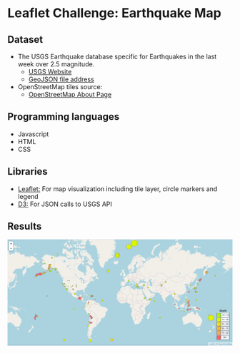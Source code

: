 # Leaflet Challenge: Earthquake Map

## Dataset
- The USGS Earthquake database specific for Earthquakes in the last week over 2.5 magnitude.  
    - [USGS Website](https://earthquake.usgs.gov/earthquakes/feed/v1.0/geojson.php)  
    - [GeoJSON file address](https://earthquake.usgs.gov/earthquakes/feed/v1.0/summary/2.5_week.geojson)  
- OpenStreetMap tiles source:
    - [OpenStreetMap About Page](https://www.openstreetmap.org/about)

## Programming languages
- Javascript
- HTML
- CSS

## Libraries
- [Leaflet:](https://leafletjs.com/) For map visualization including tile layer, circle markers and legend
- [D3:](https://d3js.org/) For JSON calls to USGS API

## Results
![Results](Images/ss.png)